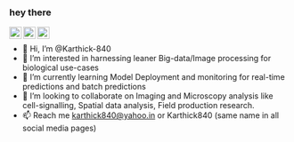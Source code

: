 ### hey there 
<a href="https://www.instagram.com/karthick840/?hl=en">
  <img align="left" alt="Karthick's Instagram" width="22px" src="https://raw.githubusercontent.com/hussainweb/hussainweb/main/icons/instagram.png" />
</a>
<a href="https://twitter.com/KaRtHiCk840">
  <img align="left" alt="Karthick Jayaraman | Twitter" width="22px" src="https://raw.githubusercontent.com/peterthehan/peterthehan/master/assets/twitter.svg" />
</a>
<a href="https://www.linkedin.com/in/karthick840/">
  <img align="left" alt="Karthick's LinkedIN" width="22px" src="https://raw.githubusercontent.com/peterthehan/peterthehan/master/assets/linkedin.svg" />
</a>

<br />


- 👋 Hi, I’m @Karthick-840
- 👀 I’m interested in harnessing leaner Big-data/Image processing for biological use-cases
- 🌱 I’m currently learning Model Deployment and monitoring for real-time predictions and batch predictions 
- 💞️ I’m looking to collaborate on Imaging and Microscopy analysis like cell-signalling, Spatial data analysis, Field production research.
- 📫 Reach me karthick840@yahoo.in or Karthick840 (same name in all social media pages)

<!---
Karthick-840/Karthick-840 is a ✨ special ✨ repository because its `README.md` (this file) appears on your GitHub profile.
You can click the Preview link to take a look at your changes.
--->
